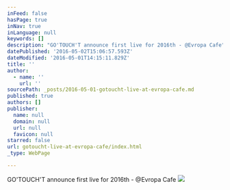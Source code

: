 ```yaml
---
inFeed: false
hasPage: true
inNav: true
inLanguage: null
keywords: []
description: "GO'TOUCH'T announce first live for 2016th - @Evropa Cafe"
datePublished: '2016-05-02T15:06:57.593Z'
dateModified: '2016-05-01T14:15:11.829Z'
title: ''
author:
  - name: ''
    url: ''
sourcePath: _posts/2016-05-01-gotoucht-live-at-evropa-cafe.md
published: true
authors: []
publisher:
  name: null
  domain: null
  url: null
  favicon: null
starred: false
url: gotoucht-live-at-evropa-cafe/index.html
_type: WebPage

---
```

GO'TOUCH'T announce first live for 2016th - @Evropa Cafe
![](https://the-grid-user-content.s3-us-west-2.amazonaws.com/221bff44-c8fb-4b34-b9d2-fd3f5d952c82.jpg)